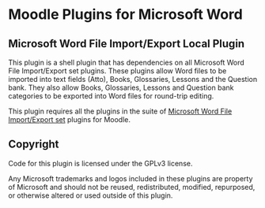 # Moodle Plugins for Microsoft Word

## Microsoft Word File Import/Export Local Plugin

This plugin is a shell plugin that has dependencies on all Microsoft Word File Import/Export set plugins.
These plugins allow Word files to be imported into text fields (Atto), Books, Glossaries, Lessons and the Question bank.
They also allow Books, Glossaries, Lessons and Question bank categories to be exported into Word files for round-trip editing.

This plugin requires all the plugins in the suite of 
[Microsoft Word File Import/Export set](https://moodle.org/plugins/browse.php?list=set&id=82]) plugins for Moodle.

## Copyright

Code for this plugin is licensed under the GPLv3 license.

Any Microsoft trademarks and logos included in these plugins are property of Microsoft and should not be reused, redistributed,
modified, repurposed, or otherwise altered or used outside of this plugin.

